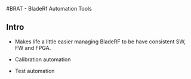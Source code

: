 #BRAT - BladeRf Automation Tools

## Intro

* Makes life a little easier managing BladeRF to be have consistent SW, FW and
FPGA.

* Calibration automation

* Test automation


